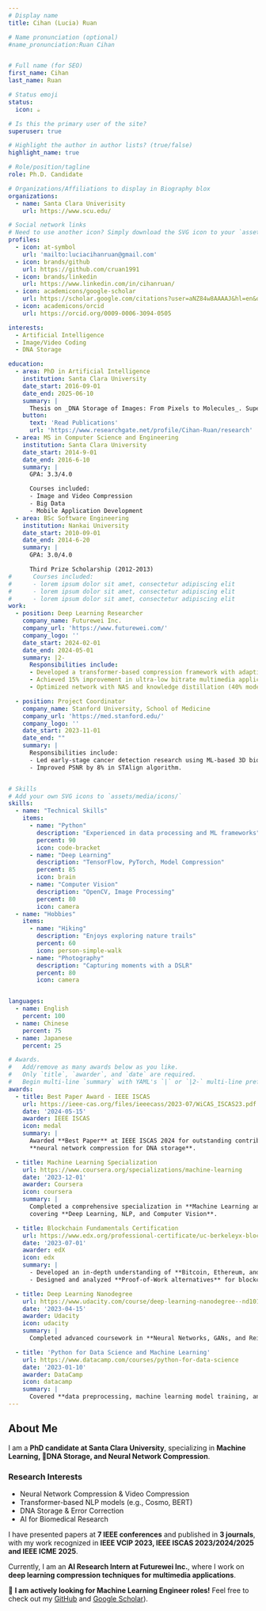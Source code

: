 ```yaml
---
# Display name
title: Cihan (Lucia) Ruan

# Name pronunciation (optional)
#name_pronunciation:Ruan Cihan


# Full name (for SEO)
first_name: Cihan
last_name: Ruan

# Status emoji
status:
  icon: ☕️

# Is this the primary user of the site?
superuser: true

# Highlight the author in author lists? (true/false)
highlight_name: true

# Role/position/tagline
role: Ph.D. Candidate

# Organizations/Affiliations to display in Biography blox
organizations:
  - name: Santa Clara Univerisity
    url: https://www.scu.edu/

# Social network links
# Need to use another icon? Simply download the SVG icon to your `assets/media/icons/` folder.
profiles:
  - icon: at-symbol
    url: 'mailto:luciacihanruan@gmail.com'
  - icon: brands/github
    url: https://github.com/cruan1991
  - icon: brands/linkedin
    url: https://www.linkedin.com/in/cihanruan/
  - icon: academicons/google-scholar
    url: https://scholar.google.com/citations?user=aNZ84w8AAAAJ&hl=en&oi=ao
  - icon: academicons/orcid
    url: https://orcid.org/0009-0006-3094-0505

interests:
  - Artificial Intelligence
  - Image/Video Coding
  - DNA Storage

education:
  - area: PhD in Artificial Intelligence
    institution: Santa Clara University
    date_start: 2016-09-01
    date_end: 2025-06-10
    summary: |
      Thesis on _DNA Storage of Images: From Pixels to Molecules_. Supervised by [Dr. Nam Ling](https://www.scu.edu/engineering/faculty/ling-nam/). Presented papers at 7 IEEE conferences with the contributions being published in 3 journals.
    button:
      text: 'Read Publications'
      url: 'https://www.researchgate.net/profile/Cihan-Ruan/research'
  - area: MS in Computer Science and Engineering
    institution: Santa Clara University
    date_start: 2014-9-01
    date_end: 2016-6-10
    summary: |
      GPA: 3.3/4.0

      Courses included:
      - Image and Video Compression
      - Big Data
      - Mobile Application Development
  - area: BSc Software Engineering
    institution: Nankai University
    date_start: 2010-09-01
    date_end: 2014-6-20
    summary: |
      GPA: 3.0/4.0

      Third Prize Scholarship (2012-2013)
#      Courses included:
#      - lorem ipsum dolor sit amet, consectetur adipiscing elit
#      - lorem ipsum dolor sit amet, consectetur adipiscing elit
#      - lorem ipsum dolor sit amet, consectetur adipiscing elit
work:
  - position: Deep Learning Researcher
    company_name: Futurewei Inc.
    company_url: 'https://www.futurewei.com/'
    company_logo: ''
    date_start: 2024-02-01
    date_end: 2024-05-01
    summary: |2-
      Responsibilities include:
      - Developed a transformer-based compression framework with adaptive attention.
      - Achieved 15% improvement in ultra-low bitrate multimedia applications.
      - Optimized network with NAS and knowledge distillation (40% model size reduction).

  - position: Project Coordinator
    company_name: Stanford University, School of Medicine
    company_url: 'https://med.stanford.edu/'
    company_logo: ''
    date_start: 2023-11-01
    date_end: ""
    summary: |
      Responsibilities include:
      - Led early-stage cancer detection research using ML-based 3D biological structure alignment.
      - Improved PSNR by 8% in STAlign algorithm.


# Skills
# Add your own SVG icons to `assets/media/icons/`
skills:
  - name: "Technical Skills"
    items:
      - name: "Python"
        description: "Experienced in data processing and ML frameworks"
        percent: 90
        icon: code-bracket
      - name: "Deep Learning"
        description: "TensorFlow, PyTorch, Model Compression"
        percent: 85
        icon: brain
      - name: "Computer Vision"
        description: "OpenCV, Image Processing"
        percent: 80
        icon: camera
  - name: "Hobbies"
    items:
      - name: "Hiking"
        description: "Enjoys exploring nature trails"
        percent: 60
        icon: person-simple-walk
      - name: "Photography"
        description: "Capturing moments with a DSLR"
        percent: 80
        icon: camera


languages:
  - name: English
    percent: 100
  - name: Chinese
    percent: 75
  - name: Japanese
    percent: 25

# Awards.
#   Add/remove as many awards below as you like.
#   Only `title`, `awarder`, and `date` are required.
#   Begin multi-line `summary` with YAML's `|` or `|2-` multi-line prefix and indent 2 spaces below.
awards:
  - title: Best Paper Award - IEEE ISCAS
    url: https://ieee-cas.org/files/ieeecass/2023-07/WiCAS_ISCAS23.pdf
    date: '2024-05-15'
    awarder: IEEE ISCAS
    icon: medal
    summary: |
      Awarded **Best Paper** at IEEE ISCAS 2024 for outstanding contributions in 
      **neural network compression for DNA storage**.

  - title: Machine Learning Specialization
    url: https://www.coursera.org/specializations/machine-learning
    date: '2023-12-01'
    awarder: Coursera
    icon: coursera
    summary: |
      Completed a comprehensive specialization in **Machine Learning and AI**, 
      covering **Deep Learning, NLP, and Computer Vision**.

  - title: Blockchain Fundamentals Certification
    url: https://www.edx.org/professional-certificate/uc-berkeleyx-blockchain-fundamentals
    date: '2023-07-01'
    awarder: edX
    icon: edx
    summary: |
      - Developed an in-depth understanding of **Bitcoin, Ethereum, and smart contracts**.
      - Designed and analyzed **Proof-of-Work alternatives** for blockchain security.

  - title: Deep Learning Nanodegree
    url: https://www.udacity.com/course/deep-learning-nanodegree--nd101
    date: '2023-04-15'
    awarder: Udacity
    icon: udacity
    summary: |
      Completed advanced coursework in **Neural Networks, GANs, and Reinforcement Learning**.

  - title: 'Python for Data Science and Machine Learning'
    url: https://www.datacamp.com/courses/python-for-data-science
    date: '2023-01-10'
    awarder: DataCamp
    icon: datacamp
    summary: |
      Covered **data preprocessing, machine learning model training, and visualization** in Python.
---
```


## About Me

I am a **PhD candidate at Santa Clara University**, specializing in **Machine Learning, DNA Storage, and Neural Network Compression**.

### **Research Interests**
- Neural Network Compression & Video Compression  
- Transformer-based NLP models (e.g., Cosmo, BERT)  
- DNA Storage & Error Correction  
- AI for Biomedical Research  

I have presented papers at **7 IEEE conferences** and published in **3 journals**, with my work recognized in **IEEE VCIP 2023, IEEE ISCAS 2023/2024/2025 and IEEE ICME 2025**.

Currently, I am an **AI Research Intern at Futurewei Inc.**, where I work on **deep learning compression techniques for multimedia applications**.

🚀 **I am actively looking for Machine Learning Engineer roles!** Feel free to check out my [GitHub](https://github.com/cruan1991) and [Google Scholar](https://scholar.google.com/citations?user=aNZ84w8AAAAJ&hl=en&oi=ao)).
